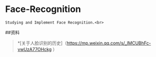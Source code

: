 # Face-Recognition
    Studying and Implement Face Recognition.<br>
##资料<br>
>*[关于人脸识别的历史]（https://mp.weixin.qq.com/s/_lMCUBhFc-vwUzA77OHckg ）<br>
